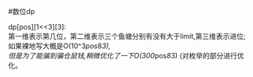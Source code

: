 #数位dp

dp[pos][1<<3][3]:<br>
第一维表示第几位，第二维表示三个鱼塘分别有没有大于limit,第三维表示进位;<br>
如果裸地写大概是O(10^3*pos*8*3),<br>
但是为了能骗到骗仓鼠钱,稍微优化了一下O(300*pos*8*3) (对枚举的部分进行优化。
